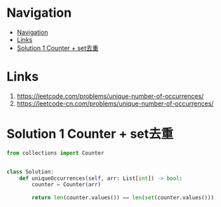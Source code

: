 # Navigation
- [Navigation](#navigation)
- [Links](#links)
- [Solution 1 Counter + set去重](#solution-1-counter--set去重)

# Links
1. https://leetcode.com/problems/unique-number-of-occurrences/
2. https://leetcode-cn.com/problems/unique-number-of-occurrences/


# Solution 1 Counter + set去重
```python
from collections import Counter


class Solution:
    def uniqueOccurrences(self, arr: List[int]) -> bool:
        counter = Counter(arr)
        
        return len(counter.values()) == len(set(counter.values()))
```